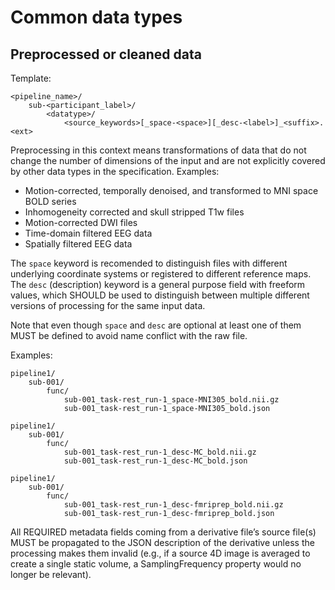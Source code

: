 # Common data types

## Preprocessed or cleaned data

Template:

```Text
<pipeline_name>/
    sub-<participant_label>/
        <datatype>/
            <source_keywords>[_space-<space>][_desc-<label>]_<suffix>.<ext>
```

Preprocessing in this context means transformations of data that do not change
the number of dimensions of the input and are not explicitly covered by other
data types in the specification.
Examples:

 -  Motion-corrected, temporally denoised, and transformed to MNI space BOLD series
 -  Inhomogeneity corrected and skull stripped T1w files
 -  Motion-corrected DWI files
 -  Time-domain filtered EEG data
 -  Spatially filtered EEG data

The `space` keyword is recomended to distinguish files with different underlying
coordinate systems or registered to different reference maps.
The `desc` (description) keyword is a general purpose field with freeform values,
which SHOULD be used to distinguish between multiple different versions of
processing for the same input data.

Note that even though `space` and `desc` are optional at least one of them MUST
be defined to avoid name conflict with the raw file.

Examples:

```Text
pipeline1/
    sub-001/
        func/
            sub-001_task-rest_run-1_space-MNI305_bold.nii.gz
            sub-001_task-rest_run-1_space-MNI305_bold.json
```

```Text
pipeline1/
    sub-001/
        func/
            sub-001_task-rest_run-1_desc-MC_bold.nii.gz
            sub-001_task-rest_run-1_desc-MC_bold.json
```

```Text
pipeline1/
    sub-001/
        func/
            sub-001_task-rest_run-1_desc-fmriprep_bold.nii.gz
            sub-001_task-rest_run-1_desc-fmriprep_bold.json
```

All REQUIRED metadata fields coming from a derivative file’s source file(s) MUST
be propagated to the JSON description of the derivative unless the processing
makes them invalid (e.g., if a source 4D image is averaged to create a single
static volume, a SamplingFrequency property would no longer be relevant).
